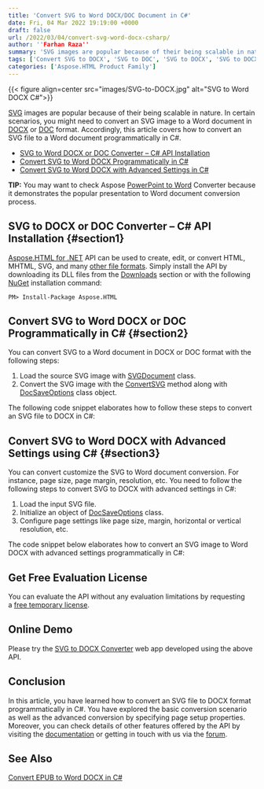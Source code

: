 ```yaml
---
title: 'Convert SVG to Word DOCX/DOC Document in C#'
date: Fri, 04 Mar 2022 19:19:00 +0000
draft: false
url: /2022/03/04/convert-svg-word-docx-csharp/
author: ''Farhan Raza''
summary: 'SVG images are popular because of their being scalable in nature. In certain scenarios, you might need to convert an SVG image to a Word document in DOCX or DOC format. Accordingly, this article covers how to **convert an SVG file to a Word document programmatically in C#.**'
tags: ['Convert SVG to DOCX', 'SVG to DOC', 'SVG to DOCX', 'SVG to DOCX Converter in C#', 'SVG to DOCX in csharp', 'SVG to Word']
categories: ['Aspose.HTML Product Family']
---
```




{{< figure align=center src="images/SVG-to-DOCX.jpg" alt="SVG to Word DOCX C#">}}


[SVG][1] images are popular because of their being scalable in nature. In certain scenarios, you might need to convert an SVG image to a Word document in [DOCX][2] or [DOC][3] format. Accordingly, this article covers how to convert an SVG file to a Word document programmatically in C#.

*   [SVG to Word DOCX or DOC Converter – C# API Installation][4]
*   [Convert SVG to Word DOCX Programmatically in C#][5]
*   [Convert SVG to Word DOCX with Advanced Settings in C#][6]

**TIP:** You may want to check Aspose [PowerPoint to Word][7] Converter because it demonstrates the popular presentation to Word document conversion process.

## SVG to DOCX or DOC Converter – C# API Installation {#section1}

[Aspose.HTML for .NET][8] API can be used to create, edit, or convert HTML, MHTML, SVG, and many [other file formats][9]. Simply install the API by downloading its DLL files from the [Downloads][10] section or with the following [NuGet][11] installation command:

```
PM> Install-Package Aspose.HTML
```

## Convert SVG to Word DOCX or DOC Programmatically in C# {#section2}

You can convert SVG to a Word document in DOCX or DOC format with the following steps:

1.  Load the source SVG image with [SVGDocument][12] class.
2.  Convert the SVG image with the [ConvertSVG][13] method along with [DocSaveOptions][14] class object.

The following code snippet elaborates how to follow these steps to convert an SVG file to DOCX in C#:



## Convert SVG to Word DOCX with Advanced Settings using C# {#section3}

You can convert customize the SVG to Word document conversion. For instance, page size, page margin, resolution, etc. You need to follow the following steps to convert SVG to DOCX with advanced settings in C#:

1.  Load the input SVG file.
2.  Initialize an object of [DocSaveOptions][15] class.
3.  Configure page settings like page size, margin, horizontal or vertical resolution, etc.

The code snippet below elaborates how to convert an SVG image to Word DOCX with advanced settings programmatically in C#:



## Get Free Evaluation License

You can evaluate the API without any evaluation limitations by requesting a [free temporary license][16].

## Online Demo

Please try the [SVG to DOCX Converter][17] web app developed using the above API.

## Conclusion

In this article, you have learned how to convert an SVG file to DOCX format programmatically in C#. You have explored the basic conversion scenario as well as the advanced conversion by specifying page setup properties. Moreover, you can check details of other features offered by the API by visiting the [documentation][18] or getting in touch with us via the [forum][19].

## See Also

[Convert EPUB to Word DOCX in C#][20]




[1]: https://docs.fileformat.com/page-description-language/svg/
[2]: https://docs.fileformat.com/word-processing/docx/
[3]: https://docs.fileformat.com/word-processing/doc/
[4]: #section1
[5]: #section2
[6]: #section3
[7]: https://products.aspose.app/slides/conversion/ppt-to-wordhttps://products.aspose.app/slides/conversion/ppt-to-word
[8]: https://products.aspose.com/html/net
[9]: https://docs.aspose.com/html/net/getting-started/supported-file-formats/
[10]: https://downloads.aspose.com/html/net
[11]: https://www.nuget.org/packages/Aspose.HTML
[12]: https://apireference.aspose.com/html/net/aspose.html.dom.svg/svgdocument
[13]: https://apireference.aspose.com/html/net/aspose.html.converters/converter/methods/convertsvg/index
[14]: https://apireference.aspose.com/html/net/aspose.html.saving/docsaveoptions
[15]: https://apireference.aspose.com/html/net/aspose.html.saving/docsaveoptions
[16]: https://purchase.aspose.com/temporary-license
[17]: https://products.aspose.app/pdf/conversion/svg-to-docx
[18]: https://docs.aspose.com/html/net/
[19]: https://forum.aspose.com/c/html/29
[20]: https://blog.aspose.com/2022/02/23/convert-epub-to-word-docx-csharp/




